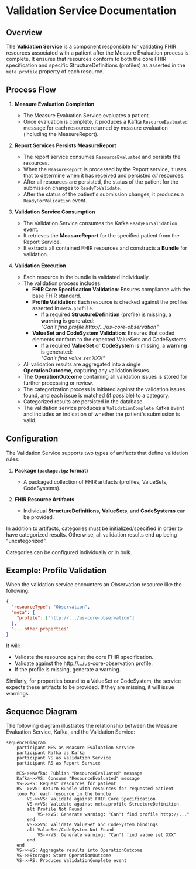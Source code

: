 # Validation Service Documentation

## Overview
The **Validation Service** is a component responsible for validating FHIR resources associated with a patient 
after the Measure Evaluation process is complete. It ensures that resources conform to both the core FHIR 
specification and specific StructureDefinitions (profiles) as asserted in the `meta.profile` property of 
each resource.

## Process Flow
1. **Measure Evaluation Completion**
    - The Measure Evaluation Service evaluates a patient.
    - Once evaluation is complete, it produces a Kafka `ResourceEvaluated` message for each resource returned by measure evaluation (including the MeasureReport).

2. **Report Services Persists MeasureReport**
    - The report service consumes `ResourceEvaluated` and persists the resources.
    - When the `MeasureReport` is processed by the Report service, it uses that to determine when it has received and persisted *all* resources.
    - After all resources are persisted, the status of the patient for the submission changes to `ReadyToValidate`.
    - After the status of the patient's submission changes, it produces a `ReadyForValidation` event.

3. **Validation Service Consumption**
    - The Validation Service consumes the Kafka `ReadyForValidation` event.
    - It retrieves the **MeasureReport** for the specified patient from the Report Service.
    - It extracts all contained FHIR resources and constructs a **Bundle** for validation.

4. **Validation Execution**
    - Each resource in the bundle is validated individually.
    - The validation process includes:
        - **FHIR Core Specification Validation**: Ensures compliance with the base FHIR standard.
        - **Profile Validation**: Each resource is checked against the profiles asserted in `meta.profile`.
            - If a required **StructureDefinition** (profile) is missing, a **warning** is generated:  
              *"Can't find profile http://.../us-core-observation"*
        - **ValueSet and CodeSystem Validation**: Ensures that coded elements conform to the expected ValueSets and CodeSystems.
            - If a required **ValueSet** or **CodeSystem** is missing, a **warning** is generated:  
              *"Can't find value set XXX"*
    - All validation results are aggregated into a single **OperationOutcome**, capturing any validation issues.
    - The **OperationOutcome** containing all validation issues is stored for further processing or review.
    - The categorization process is initiated against the validation issues found, and each issue is matched (if possible) to a category.
    - Categorized results are persisted in the database.
    - The validation service produces a `ValidationComplete` Kafka event and includes an indication of whether the patient's submission is valid.

## Configuration

The Validation Service supports two types of artifacts that define validation rules:

1. **Package (`package.tgz` format)**
    - A packaged collection of FHIR artifacts (profiles, ValueSets, CodeSystems).

2. **FHIR Resource Artifacts**
    - Individual **StructureDefinitions**, **ValueSets**, and **CodeSystems** can be provided.

In addition to artifacts, categories must be initialized/specified in order to have categorized results. Otherwise, all validation results end up being "uncategorized".

Categories can be configured individually or in bulk.

## Example: Profile Validation

When the validation service encounters an Observation resource like the following:

```json
{
  "resourceType": "Observation",
  "meta": {
    "profile": ["http://.../us-core-observation"]
  },
  "... other properties"
}
```

It will:

* Validate the resource against the core FHIR specification.
* Validate against the http://.../us-core-observation profile.
* If the profile is missing, generate a warning.

Similarly, for properties bound to a ValueSet or CodeSystem, the service expects these artifacts to be provided. If they are missing, it will issue warnings.

## Sequence Diagram

The following diagram illustrates the relationship between the Measure Evaluation Service, Kafka, and the Validation Service:

```mermaid
sequenceDiagram
    participant MES as Measure Evaluation Service
    participant Kafka as Kafka
    participant VS as Validation Service
    participant RS as Report Service

    MES->>Kafka: Publish "ResourceEvaluated" message
    Kafka->>VS: Consume "ResourceEvaluated" message
    VS->>RS: Request resources for patient
    RS-->>VS: Return Bundle with resources for requested patient
    loop For each resource in the bundle
        VS->>VS: Validate against FHIR Core Specification
        VS->>VS: Validate against meta.profile StructureDefinition
        alt Profile Not Found
            VS->>VS: Generate warning: "Can't find profile http://..."
        end
        VS->>VS: Validate ValueSet and CodeSystem bindings
        alt ValueSet/CodeSystem Not Found
            VS->>VS: Generate warning: "Can't find value set XXX"
        end
    end
    VS->>VS: Aggregate results into OperationOutcome
    VS->>Storage: Store OperationOutcome
    VS->>RS: Produces ValidationComplete event
```